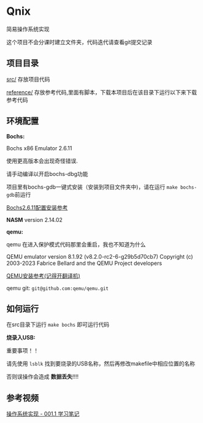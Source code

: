 # Qnix

简易操作系统实现

这个项目不会分课时建立文件夹，代码迭代请查看git提交记录

## 项目目录

[src/](./src/) 存放项目代码

[reference/](./reference/) 存放参考代码,里面有脚本，下载本项目后在该目录下运行以下来下载参考代码

## 环境配置

**Bochs:**

Bochs x86 Emulator 2.6.11

使用更高版本会出现奇怪错误.

请手动编译以开启bochs-dbg功能

项目里有bochs-gdb一键式安装（安装到项目文件夹中)，请在运行 `make bochs-gdb`前运行

[Bochs2.6.11配置安装参考](https://www.cnblogs.com/oasisyang/archive/2021/09/30/15358137.html "Bochs2.6.11配置安装参考")

**NASM** version 2.14.02

**qemu:**

qemu 在进入保护模式代码那里会重启，我也不知道为什么

QEMU emulator version 8.1.92 (v8.2.0-rc2-6-g29b5d70cb7)
Copyright (c) 2003-2023 Fabrice Bellard and the QEMU Project developers

[QEMU安装参考(记得开翻译机)](https://wiki.qemu.org/Hosts/Linux)

qemu git: `git@github.com:qemu/qemu.git`

## 如何运行

在src目录下运行 `make bochs` 即可运行代码

**烧录入USB:**

重要事项！！

请先使用 `lsblk` 找到要烧录的USB名称，然后再修改makefile中相应位置的名称

否则误操作会造成 **数据丢失**!!!!

## 参考视频

[操作系统实现 - 001.1 学习笔记](https://www.bilibili.com/video/BV1qM4y127om/?spm_id_from=333.999.top_right_bar_window_history.content.click&vd_source=7aca0011cad4c76468be9e183b41c88a)
